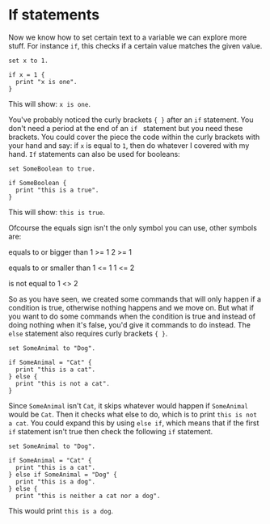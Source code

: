 # If statements

Now we know how to set certain text to a variable we can explore more stuff.
For instance `if`, this checks if a certain value matches the given value.

```
set x to 1.

if x = 1 {
  print "x is one".
}
```

This will show: `x is one`.

You've probably noticed the curly brackets `{ }` after an `if` statement. You don't need a period at the end of an `if ` statement but you need these brackets.
You could cover the piece the code within the curly brackets with your hand and say: if `x` is equal to `1`, then do whatever
I covered with my hand. `If` statements can also be used for booleans:

```
set SomeBoolean to true.

if SomeBoolean {
  print "this is a true".
}
```

This will show: `this is true`.

Ofcourse the equals sign isn't the only symbol you can use, other symbols are:


equals to or bigger than
1 >= 1
2 >= 1

equals to or smaller than
1 <= 1
1 <= 2

is not equal to
1 <> 2

So as you have seen, we created some commands that will only happen if a condition is true, otherwise nothing happens and we move
on. But what if you want to do some commands when the condition is true and instead of doing nothing when it's false,
you'd give it commands to do instead. The `else` statement also requires curly brackets `{ }`.

```
set SomeAnimal to "Dog".

if SomeAnimal = "Cat" {
  print "this is a cat".
} else {
  print "this is not a cat".
}
```

Since `SomeAnimal` isn't `Cat`, it skips whatever would happen if `SomeAnimal` would be `Cat`. Then it checks what else to do, which is
to print `this is not a cat`. You could expand this by using `else if`, which means that if the first `if` statement isn't true
then check the following `if` statement.

```
set SomeAnimal to "Dog".

if SomeAnimal = "Cat" {
  print "this is a cat".
} else if SomeAnimal = "Dog" {
  print "this is a dog".
} else {
  print "this is neither a cat nor a dog".
```

This would print `this is a dog`.
